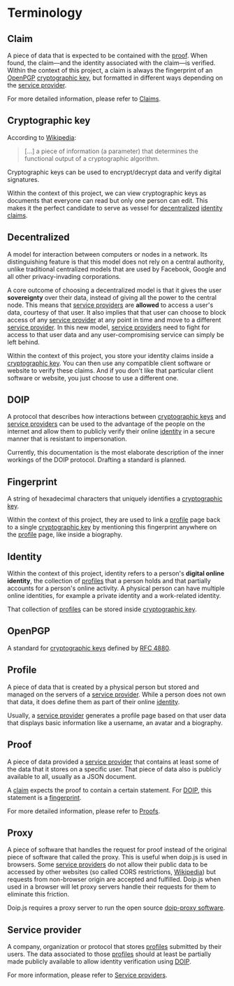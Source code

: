 # Terminology

## Claim

A piece of data that is expected to be contained with the [proof](#proof). When
found, the claim&mdash;and the identity associated with the claim&mdash;is
verified. Within the context of this project, a claim is always the fingerprint
of an [OpenPGP](#openpgp) [cryptographic key](#cryptographic-key), but formatted
in different ways depending on the [service provider](#service-provider).

For more detailed information, please refer to [Claims](claims.md).

## Cryptographic key

According to [Wikipedia](<https://en.wikipedia.org/wiki/Key_(cryptography)>):

> [...] a piece of information (a parameter) that determines the functional
> output of a cryptographic algorithm.

Cryptographic keys can be used to encrypt/decrypt data and verify digital
signatures.

Within the context of this project, we can view cryptographic keys as documents
that everyone can read but only one person can edit. This makes it the perfect
candidate to serve as vessel for [decentralized](#decentralized)
[identity](#identity) [claims](#claim).

## Decentralized

A model for interaction between computers or nodes in a network. Its
distinguishing feature is that this model does not rely on a central authority,
unlike traditional centralized models that are used by Facebook, Google and all
other privacy-invading corporations.

A core outcome of choosing a decentralized model is that it gives the user
**sovereignty** over their data, instead of giving all the power to the central
node. This means that [service providers](#service-provider) are **allowed** to
access a user's data, courtesy of that user. It also implies that that user can
choose to block access of any [service provider](#service-provider) at any
point in time and move to a different [service provider](#service-provider). In
this new model, [service providers](#service-provider) need to fight for access
to that user data and any user-compromising service can simply be left behind.

Within the context of this project, you store your identity claims inside a
[cryptographic key](#cryptographic-key). You can then use any compatible client
software or website to verify these claims. And if you don't like that
particular client software or website, you just choose to use a different one.

## DOIP

A protocol that describes how interactions between
[cryptographic keys](#cryptographic-key) and
[service providers](#service-provider) can be used to the advantage of the
people on the internet and allow them to publicly verify their online
[identity](#identity) in a secure manner that is resistant to impersonation.

Currently, this documentation is the most elaborate description of the inner
workings of the DOIP protocol. Drafting a standard is planned.

## Fingerprint

A string of hexadecimal characters that uniquely identifies a
[cryptographic key](#cryptographic-key).

Within the context of this project, they are used to link a [profile](#profile)
page back to a single [cryptographic key](#cryptographic-key) by mentioning this
fingerprint anywhere on the [profile](#profile) page, like inside a biography.

## Identity

Within the context of this project, identity refers to a person's
**digital online identity**, the collection of [profiles](#profile) that a
person holds and that partially accounts for a person's online activity. A
physical person can have multiple online identities, for example a private
identity and a work-related identity.

That collection of [profiles](#profile) can be stored inside
[cryptographic key](#cryptographic-key).

## OpenPGP

A standard for [cryptographic keys](#cryptographic-key) defined by
[RFC 4880](https://tools.ietf.org/html/rfc4880).

## Profile

A piece of data that is created by a physical person but stored and managed on
the servers of a [service provider](#service-provider). While a person does not
own that data, it does define them as part of their online
[identity](#identity).

Usually, a [service provider](#service-provider) generates a profile page based
on that user data that displays basic information like a username, an avatar and
a biography.

## Proof

A piece of data provided a [service provider](#service-provider) that contains
at least some of the data that it stores on a specific user. That piece of data
also is publicly available to all, usually as a JSON document.

A [claim](#claim) expects the proof to contain a certain statement. For
[DOIP](#doip), this statement is a [fingerprint](#fingerprint).

For more detailed information, please refer to [Proofs](proofs.md).

## Proxy

A piece of software that handles the request for proof instead of the original
piece of software that called the proxy. This is useful when doip.js is used in
browsers. Some [service providers](#service-provider) do not allow their public
data to be accessed by other websites (so called CORS restrictions,
[Wikipedia](https://en.wikipedia.org/wiki/Cross-origin_resource_sharing)) but
requests from non-browser origin are accepted and fulfilled. Doip.js when used
in a browser will let proxy servers handle their requests for them to eliminate
this friction.

Doip.js requires a proxy server to run the open source
[doip-proxy software](https://codeberg.org/keyoxide/doip-proxy).

## Service provider

A company, organization or protocol that stores [profiles](#profile) submitted
by their users. The data associated to those [profiles](#profile) should at
least be partially made publicly available to allow identity verification using
[DOIP](#doip).

For more information, please refer to [Service providers](serviceproviders.md).
